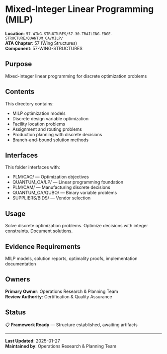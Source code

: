 # Mixed-Integer Linear Programming (MILP)

**Location**: `57-WING-STRUCTURES/57-30-TRAILING-EDGE-STRUCTURE/QUANTUM_OA/MILP/`  
**ATA Chapter**: 57 (Wing Structures)  
**Component**: 57-WING-STRUCTURES

## Purpose

Mixed-integer linear programming for discrete optimization problems

## Contents

This directory contains:

- MILP optimization models
- Discrete design variable optimization
- Facility location problems
- Assignment and routing problems
- Production planning with discrete decisions
- Branch-and-bound solution methods

## Interfaces

This folder interfaces with:

- PLM/CAO/ — Optimization objectives
- QUANTUM_OA/LP/ — Linear programming foundation
- PLM/CAM/ — Manufacturing discrete decisions
- QUANTUM_OA/QUBO/ — Binary variable problems
- SUPPLIERS/BIDS/ — Vendor selection

## Usage

Solve discrete optimization problems. Optimize decisions with integer constraints. Document solutions.

## Evidence Requirements

MILP models, solution reports, optimality proofs, implementation documentation

## Owners

**Primary Owner**: Operations Research & Planning Team  
**Review Authority**: Certification & Quality Assurance

## Status

📋 **Framework Ready** — Structure established, awaiting artifacts

---

**Last Updated**: 2025-01-27  
**Maintained by**: Operations Research & Planning Team
